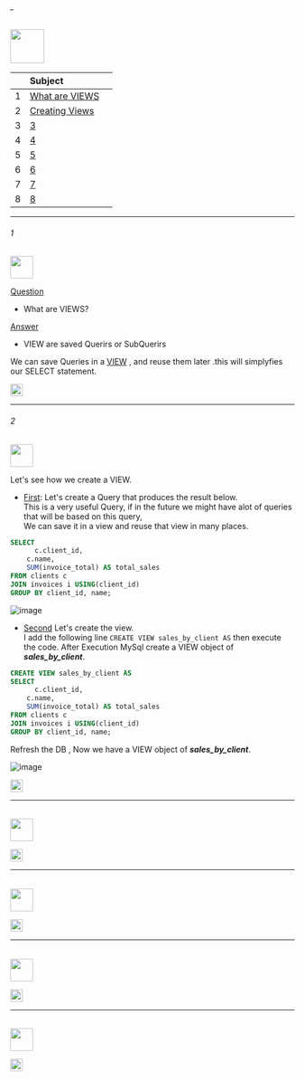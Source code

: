 ###### _

<img src="https://img.shields.io/badge/-8. Views %20-blue" height=60px>

|     |  Subject           |		|
|:---:|:------------------------------|:----------|  
|  1  |[What are VIEWS](#1)   |             
|  2  |[Creating Views](#2)   |
|  3  |[3](#3)   | 
|  4  |[4](#4)   | 
|  5  |[5](#5)   | 
|  6  |[6](#6)   | 
|  7  |[7](#7)   | 
|  8  |[8](#8)   | 


--------------------------------------------------------------------------------------------------

###### 1

<img src="https://img.shields.io/badge/-1. What are VIEWS  %20-blue" height=40px>

[Question](#-)
* What are VIEWS?

[Answer](#-)
* VIEW are saved Querirs or SubQuerirs 

We can save Queries in a [VIEW](#-) , and reuse them later .this will simplyfies our SELECT statement.

[<img src="https://img.shields.io/badge/-Back to top%20-brown" height=22px>](#_)

--------------------------------------------------------------------------------------------------

###### 2

<img src="https://img.shields.io/badge/-2. Creating Views %20-blue" height=40px>

Let's see how we create a VIEW.</br>

* [First](#-): Let's create a Query that produces the result below. </br>
This is a very useful Query, if in the future we might have alot of queries that will be based on this query, </br>
We can save it in a view  and reuse that view in many places.

```sql
SELECT 
	  c.client_id,
    c.name,
    SUM(invoice_total) AS total_sales
FROM clients c
JOIN invoices i USING(client_id)
GROUP BY client_id, name;
```

![image](https://user-images.githubusercontent.com/36256986/165045515-c339c23e-ba18-4000-8ea6-c60720b817dd.png)

* [Second](#-) Let's create the view.</br>
I add the following line ```CREATE VIEW sales_by_client AS``` then execute the code.
After Execution MySql create a VIEW object of **_sales_by_client_**.

```sql
CREATE VIEW sales_by_client AS
SELECT 
	  c.client_id,
    c.name,
    SUM(invoice_total) AS total_sales
FROM clients c
JOIN invoices i USING(client_id)
GROUP BY client_id, name;
```

Refresh the DB , Now we have a VIEW object of **_sales_by_client_**.

![image](https://user-images.githubusercontent.com/36256986/165046680-7adf2eba-cc51-40a8-9aeb-cbdbf234d261.png)



[<img src="https://img.shields.io/badge/-Back to top%20-brown" height=22px>](#_)


--------------------------------------------------------------------------------------------------

###### 

<img src="https://img.shields.io/badge/-X.  %20-blue" height=40px>


[<img src="https://img.shields.io/badge/-Back to top%20-brown" height=22px>](#_)

--------------------------------------------------------------------------------------------------

###### 

<img src="https://img.shields.io/badge/-X.  %20-blue" height=40px>


[<img src="https://img.shields.io/badge/-Back to top%20-brown" height=22px>](#_)


--------------------------------------------------------------------------------------------------

###### 

<img src="https://img.shields.io/badge/-X.  %20-blue" height=40px>


[<img src="https://img.shields.io/badge/-Back to top%20-brown" height=22px>](#_)

--------------------------------------------------------------------------------------------------

###### 

<img src="https://img.shields.io/badge/-X.  %20-blue" height=40px>


[<img src="https://img.shields.io/badge/-Back to top%20-brown" height=22px>](#_)
